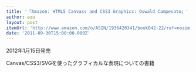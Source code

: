 ```yaml
---
title: '『Amazon: HTML5 Canvass and CSS3 Graphics: Oswald Campesato』'
author: azu
layout: post
itemUrl: 'http://www.amazon.com/o/ASIN/1936420341/book042-22/ref=nosim'
date: '2011-09-30T15:00:00.000Z'
---
```

2012年1月15日発売

Canvas/CSS3/SVGを使ったグラフィカルな表現についての書籍


